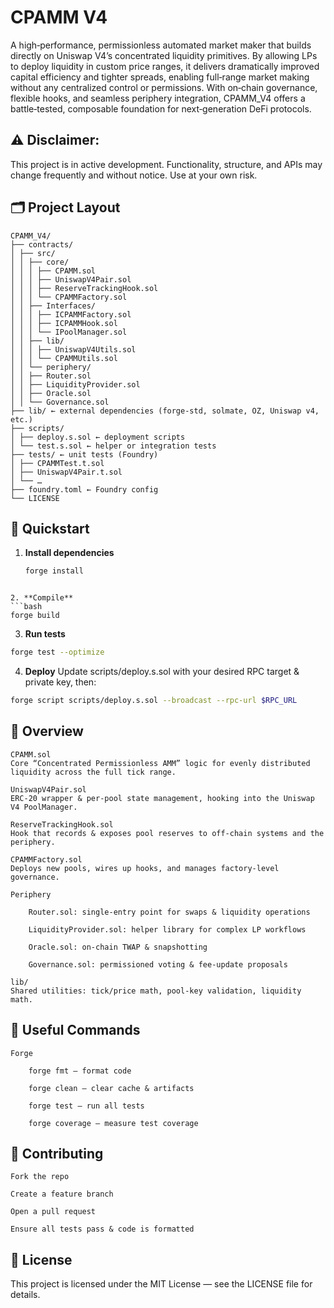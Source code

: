 # CPAMM V4

A high‑performance, permissionless automated market maker that builds directly on Uniswap V4’s concentrated liquidity primitives. By allowing LPs to deploy liquidity in custom price ranges, it delivers dramatically improved capital efficiency and tighter spreads, enabling full‑range market making without any centralized control or permissions. With on‑chain governance, flexible hooks, and seamless periphery integration, CPAMM_V4 offers a battle‑tested, composable foundation for next‑generation DeFi protocols.


## ⚠️ **Disclaimer**: 
This project is in active development. Functionality, structure, and APIs may change frequently and without notice. Use at your own risk.


## 🗂 Project Layout
```
CPAMM_V4/
├── contracts/
│ ├── src/
│ │ ├── core/
│ │ │ ├── CPAMM.sol
│ │ │ ├── UniswapV4Pair.sol
│ │ │ ├── ReserveTrackingHook.sol
│ │ │ └── CPAMMFactory.sol
│ │ ├── Interfaces/
│ │ │ ├── ICPAMMFactory.sol
│ │ │ ├── ICPAMMHook.sol
│ │ │ └── IPoolManager.sol
│ │ ├── lib/
│ │ │ ├── UniswapV4Utils.sol
│ │ │ └── CPAMMUtils.sol
│ │ └── periphery/
│ │ ├── Router.sol
│ │ ├── LiquidityProvider.sol
│ │ ├── Oracle.sol
│ │ └── Governance.sol
├── lib/ ← external dependencies (forge‐std, solmate, OZ, Uniswap v4, etc.)
├── scripts/
│ ├── deploy.s.sol ← deployment scripts
│ └── test.s.sol ← helper or integration tests
├── tests/ ← unit tests (Foundry)
│ ├── CPAMMTest.t.sol
│ ├── UniswapV4Pair.t.sol
│ └── …
├── foundry.toml ← Foundry config
└── LICENSE
```

## 🚀 Quickstart

1. **Install dependencies**  
   ```bash
   forge install
```

2. **Compile**
```bash
forge build
```

3. **Run tests**
```bash
forge test --optimize
```

4. **Deploy**
Update scripts/deploy.s.sol with your desired RPC target & private key, then:
```bash
forge script scripts/deploy.s.sol --broadcast --rpc-url $RPC_URL
```

## 📖 Overview

    CPAMM.sol
    Core “Concentrated Permissionless AMM” logic for evenly distributed liquidity across the full tick range.

    UniswapV4Pair.sol
    ERC‑20 wrapper & per‑pool state management, hooking into the Uniswap V4 PoolManager.

    ReserveTrackingHook.sol
    Hook that records & exposes pool reserves to off‑chain systems and the periphery.

    CPAMMFactory.sol
    Deploys new pools, wires up hooks, and manages factory-level governance.

    Periphery

        Router.sol: single‑entry point for swaps & liquidity operations

        LiquidityProvider.sol: helper library for complex LP workflows

        Oracle.sol: on‑chain TWAP & snapshotting

        Governance.sol: permissioned voting & fee‑update proposals

    lib/
    Shared utilities: tick/price math, pool‑key validation, liquidity math.


## 🔗 Useful Commands

    Forge

        forge fmt — format code

        forge clean — clear cache & artifacts

        forge test — run all tests

        forge coverage — measure test coverage


## 🤝 Contributing

    Fork the repo

    Create a feature branch

    Open a pull request

    Ensure all tests pass & code is formatted


## 📜 License

This project is licensed under the MIT License — see the LICENSE file for details.

